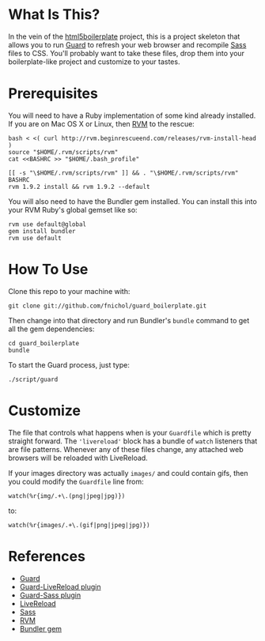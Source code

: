# What Is This?

In the vein of the [html5boilerplate](http://html5boilerplate.com) project, this is a project skeleton that allows you to run [Guard](http://github.com/guard/guard) to refresh your web browser and recompile [Sass](http://sass-lang.com/) files to CSS. You'll probably want to take these files, drop them into your boilerplate-like project and customize to your tastes.

# Prerequisites

You will need to have a Ruby implementation of some kind already installed. If you are on Mac OS X or Linux, then [RVM](http://rvm.beginrescueend.com/) to the rescue:

    bash < <( curl http://rvm.beginrescueend.com/releases/rvm-install-head )
    source "$HOME/.rvm/scripts/rvm"
    cat <<BASHRC >> "$HOME/.bash_profile"
     
    [[ -s "\$HOME/.rvm/scripts/rvm" ]] && . "\$HOME/.rvm/scripts/rvm"
    BASHRC
    rvm 1.9.2 install && rvm 1.9.2 --default

You will also need to have the Bundler gem installed. You can install this into your RVM Ruby's global gemset like so:

    rvm use default@global
    gem install bundler
    rvm use default
    
# How To Use

Clone this repo to your machine with:

    git clone git://github.com/fnichol/guard_boilerplate.git

Then change into that directory and run Bundler's `bundle` command to get all the gem dependencies:

    cd guard_boilerplate
    bundle

To start the Guard process, just type:

    ./script/guard

# Customize

The file that controls what happens when is your `Guardfile` which is pretty straight forward. The `'livereload'` block has a bundle of `watch` listeners that are file patterns. Whenever any of these files change, any attached web browsers will be reloaded with LiveReload.

If your images directory was actually `images/` and could contain gifs, then you could modify the `Guardfile` line from:

    watch(%r{img/.+\.(png|jpeg|jpg)})

to:

    watch(%r{images/.+\.(gif|png|jpeg|jpg)})

# References

* [Guard](https://github.com/guard/guard)
* [Guard-LiveReload plugin](https://github.com/guard/guard-livereload)
* [Guard-Sass plugin](https://github.com/guard/guard-sass)
* [LiveReload](https://github.com/mockko/livereload)
* [Sass](http://sass-lang.com/)
* [RVM](http://rvm.beginrescueend.com/)
* [Bundler gem](http://gembundler.com/)
